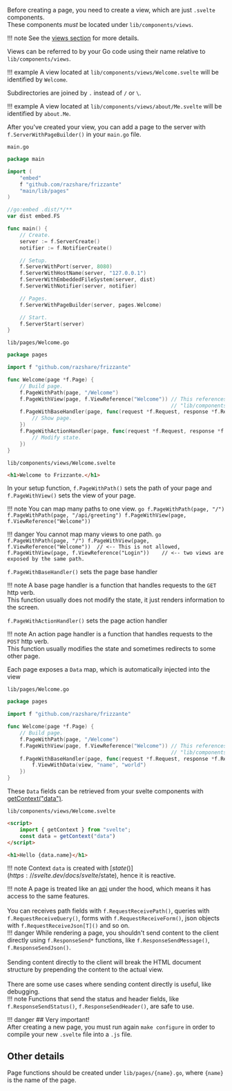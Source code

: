 Before creating a page, you need to create a view, which are just `.svelte` components.<br/>
These components *must* be located under `lib/components/views`.

!!! note
	See the [views section](./views.md) for more details.

Views can be referred to by your Go code using their name relative to `lib/components/views`.

!!! example
	A view located at `lib/components/views/Welcome.svelte` will be identified by `Welcome`.

Subdirectories are joined by `.` instead of `/` or `\`.

!!! example
	A view located at `lib/components/views/about/Me.svelte` will be identified by `about.Me`.

After you've created your view, you can add a page to the server with `f.ServerWithPageBuilder()` in your `main.go` file.

`main.go`
```go
package main

import (
	"embed"
	f "github.com/razshare/frizzante"
	"main/lib/pages"
)

//go:embed .dist/*/**
var dist embed.FS

func main() {
	// Create.
	server := f.ServerCreate()
	notifier := f.NotifierCreate()

	// Setup.
	f.ServerWithPort(server, 8080)
	f.ServerWithHostName(server, "127.0.0.1")
	f.ServerWithEmbeddedFileSystem(server, dist)
	f.ServerWithNotifier(server, notifier)

	// Pages.
	f.ServerWithPageBuilder(server, pages.Welcome)

	// Start.
	f.ServerStart(server)
}
```

`lib/pages/Welcome.go`
```go
package pages

import f "github.com/razshare/frizzante"

func Welcome(page *f.Page) {
	// Build page.
	f.PageWithPath(page, "/Welcome")
	f.PageWithView(page, f.ViewReference("Welcome")) // This references the file 
													 // "lib/components/views/Welcome.svelte"
	f.PageWithBaseHandler(page, func(request *f.Request, response *f.Response, view *f.View) {
		// Show page.
	})
	f.PageWithActionHandler(page, func(request *f.Request, response *f.Response, view *f.View) {
		// Modify state.
	})
}
```

`lib/components/views/Welcome.svelte`
```html
<h1>Welcome to Frizzante.</h1>
```

In your setup function, `f.PageWithPath()` sets the path of your page 
and `f.PageWithView()` sets the view of your page.

!!! note
    You can map many paths to one view.
    ```go
    f.PageWithPath(page, "/")
    f.PageWithPath(page, "/api/greeting")
	f.PageWithView(page, f.ViewReference("Welcome"))
    ```
	
!!! danger
    You cannot map many views to one path.
    ```go
    f.PageWithPath(page, "/")
	f.PageWithView(page, f.ViewReference("Welcome"))  // <-- This is not allowed,
	f.PageWithView(page, f.ViewReference("Login"))    // <-- two views are exposed by the same path.
    ```

`f.PageWithBaseHandler()` sets the page base handler

!!! note
	A base page handler is a function that 
	handles requests to the `GET` http verb.<br/>
	This function usually does not modify the state, 
	it just renders information to the screen.

`f.PageWithActionHandler()` sets the page action handler

!!! note
	An action page handler is a function that 
	handles requests to the `POST` http verb.<br/>
	This function usually modifies the state and 
	sometimes redirects to some other page.

Each page exposes a `Data` map, which is automatically injected into the view


`lib/pages/Welcome.go`
```go
package pages

import f "github.com/razshare/frizzante"

func Welcome(page *f.Page) {
	// Build page.
	f.PageWithPath(page, "/Welcome")
	f.PageWithView(page, f.ViewReference("Welcome")) // This references the file 
													 // "lib/components/views/Welcome.svelte"
	f.PageWithBaseHandler(page, func(request *f.Request, response *f.Response, view *f.View) {
		f.ViewWithData(view, "name", "world")
	})
}
```

These `Data` fields can be retrieved from your svelte components with [getContext("data")](https://svelte.dev/docs/svelte/svelte#getContext).

`lib/components/views/Welcome.svelte`
```html
<script>
	import { getContext } from "svelte";
	const data = getContext("data")
</script>

<h1>Hello {data.name}</h1>
```

!!! note
	Context `data` is created with [$state()](https://svelte.dev/docs/svelte/$state), hence it is reactive.


!!! note
	A page is treated like an [api](./api.md) under the hood, which means it 
	has access to the same features.<br/>
	<br/>
	You can receives path fields with `f.RequestReceivePath()`, 
	queries with `f.RequestReceiveQuery()`,
	forms with `f.RequestReceiveForm()`,
	json objects with `f.RequestReceiveJson[T]()` and so on.<br/>
	!!! danger
		While rendering a page, you shouldn't send content to the client directly 
		using `f.ResponseSend*` functions, 
		like `f.ResponseSendMessage()`, `f.ResponseSendJson()`.<br/>
		<br/>
		Sending content directly to the client will break the HTML document structure by prepending 
		the content to the actual view.<br/>
		<br/>
		There are some use cases where sending content directly is useful, like debugging.<br/>
		!!! note
			Functions that send the status and header fields, like `f.ResponseSendStatus()`, `f.ResponseSendHeader()`, are safe to use.

!!! danger
	## Very important!<br/>
	After creating a new page, you must run again `make configure` in order to compile your new `.svelte` file into a `.js` file.

## Other details

Page functions should be created under `lib/pages/{name}.go`, where `{name}` is the name of the page.
